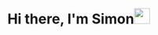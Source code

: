 <h1 align="center">Hi there, I'm Simon<img src="https://github.com/blackcater/blackcater/raw/main/images/Hi.gif"/ height="32" width="32"></h1>
<!--
**coykies/coykies** is a ✨ _special_ ✨ repository because its `README.md` (this file) appears on your GitHub profile.

Here are some ideas to get you started:

- 🔭 I’m currently working on ...
- 🌱 I’m currently learning ...
- 👯 I’m looking to collaborate on ...
- 🤔 I’m looking for help with ...
- 💬 Ask me about ...
- 📫 How to reach me: ...
- 😄 Pronouns: ...
- ⚡ Fun fact: ...
-->
